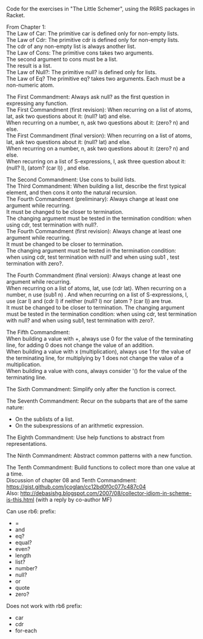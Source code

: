 Code for the exercises in "The Little Schemer", using the R6RS packages in Racket.    

From Chapter 1:   
The Law of Car: The primitive car is defined only for non-empty lists.   
The Law of Cdr: The primitive cdr is defined only for non-empty lists.    
The cdr of any non-empty list is always another list.     
The Law of Cons: The primitive cons takes two arguments.     
The second argument to cons must be a list.    
The result is a list.    
The Law of Null?: The primitive null? is defined only for lists.        
The Law of Eq? The primitive eq? takes two arguments. Each must be a non-numeric atom.      

The First Commandment: Always ask null? as the first question in expressing any function.  
The First Commandment (first revision): When recurring on a list of atoms, lat, ask two questions about it: (null? lat) and else.    
When recurring on a number, n, ask two questions about it: (zero? n) and else.    
The First Commandment (final version): When recurring on a list of atoms, lat, ask two questions about it: (null? lat) and else.  
When recurring on a number, n, ask two questions about it: (zero? n) and else.  
When recurring on a list of S-expressions, l, ask three question about it: (null? l), (atom? (car l)) , and else.  
     
The Second Commandment: Use cons to build lists.   
The Third Commandment: When building a list, describe the first typical element, and then cons it onto the natural recursion.      
The Fourth Commandment (preliminary): Always change at least one argument while recurring.    
It must be changed to be closer to termination.    
The changing argument must be tested in the termination condition: when using cdr, test termination with null?.   
The Fourth Commandment (first revision): Always change at least one argument while recurring.   
It must be changed to be closer to termination.     
The changing argument must be tested in the termination condition:   
when using cdr, test termination with null? and when using sub1 , test termination with zero?.       

The Fourth Commandment (final version): Always change at least one argument while recurring.    
When recurring on a list of atoms, lat, use (cdr lat). When recurring on a number, n  use (sub1 n) . And when recurring on a list of S-expressions, l, use (car l) and (cdr l) if neither (null? l) nor (atom ? (car l)) are true.  
It must be changed to be closer to termination. The changing argument must be tested in the termination condition: when using cdr, test termination with null? and when using sub1, test termination with zero?.    

The Fifth Commandment:   
When building a value with +, always use 0 for the value of the terminating line, for adding 0 does not change the value of an addition.    
When building a value with x (multiplication), always use 1 for the value of the terminating line, for multiplying by 1 does not change the value of a multiplication.    
When building a value with cons, always consider '() for the value of the terminating line.    

The Sixth Commandment: Simplify only after the function is correct.   

The Seventh Commandment: Recur on the subparts that are of the same nature:
- On the sublists of a list.
- On the subexpressions of an arithmetic expression.   

The Eighth Commandment: Use help functions to abstract from representations.   

The Ninth Commandment: Abstract common patterns with a new function.    

The Tenth Commandment: Build functions to collect more than one value at a time.   
Discussion of chapter 08 and Tenth Commandment: https://gist.github.com/jcoglan/cc12bd0f0c077c487c04    
Also: http://debasishg.blogspot.com/2007/08/collector-idiom-in-scheme-is-this.html (with a reply by co-author MF)    


   
Can use rb6: prefix:  
* =
* and
* eq?  
* equal?  
* even?
* length
* list?  
* number?
* null?  
* or
* quote  
* zero?

Does not work with rb6 prefix:
* car
* cdr
* for-each

